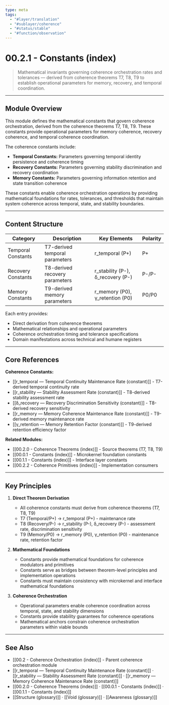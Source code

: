 ```yaml
---
type: meta
tags:
  - "#layer/translation"
  - "#sublayer/coherence"
  - "#status/stable"
  - "#function/observation"
---
```


# 00.2.1 - Constants (index)

> Mathematical invariants governing coherence orchestration rates and tolerances — derived from coherence theorems T7, T8, T9 to establish operational parameters for memory, recovery, and temporal coordination.

---

## Module Overview

This module defines the mathematical constants that govern coherence orchestration, derived from the coherence theorems T7, T8, T9. These constants provide operational parameters for memory coherence, recovery coherence, and temporal coherence coordination.

The coherence constants include:
- **Temporal Constants:** Parameters governing temporal identity persistence and coherence timing
- **Recovery Constants:** Parameters governing stability discrimination and recovery coordination
- **Memory Constants:** Parameters governing information retention and state transition coherence

These constants enable coherence orchestration operations by providing mathematical foundations for rates, tolerances, and thresholds that maintain system coherence across temporal, state, and stability boundaries.

---

## Content Structure

| Category | Description | Key Elements | Polarity |
|----------|-------------|--------------|----------|
| Temporal Constants | T7-derived temporal parameters | r_temporal (P+) | P+ |
| Recovery Constants | T8-derived recovery parameters | r_stability (P-), δ_recovery (P-) | P-/P- |
| Memory Constants | T9-derived memory parameters | r_memory (P0), γ_retention (P0) | P0/P0 |

Each entry provides:
- Direct derivation from coherence theorems
- Mathematical relationships and operational parameters
- Coherence orchestration timing and tolerance specifications
- Domain manifestations across technical and humane registers

---

## Core References

**Coherence Constants:**
- [[r_temporal — Temporal Continuity Maintenance Rate (constant)]] - T7-derived temporal continuity rate
- [[r_stability — Stability Assessment Rate (constant)]] - T8-derived stability assessment rate
- [[δ_recovery — Recovery Discrimination Sensitivity (constant)]] - T8-derived recovery sensitivity
- [[r_memory — Memory Coherence Maintenance Rate (constant)]] - T9-derived memory maintenance rate
- [[γ_retention — Memory Retention Factor (constant)]] - T9-derived retention efficiency factor

**Related Modules:**
- [[00.2.0 - Coherence Theorems (index)]] - Source theorems (T7, T8, T9)
- [[00.0.1 - Constants (index)]] - Microkernel foundation constants
- [[00.1.1 - Constants (index)]] - Interface layer constants
- [[00.2.2 - Coherence Primitives (index)]] - Implementation consumers

---

## Key Principles

1. **Direct Theorem Derivation**
   - All coherence constants must derive from coherence theorems (T7, T8, T9)
   - T7 (Temporal/P+) → r_temporal (P+) - maintenance rate
   - T8 (Recovery/P-) → r_stability (P-), δ_recovery (P-) - assessment rate, discrimination sensitivity
   - T9 (Memory/P0) → r_memory (P0), γ_retention (P0) - maintenance rate, retention factor

2. **Mathematical Foundations**
   - Constants provide mathematical foundations for coherence modulators and primitives
   - Constants serve as bridges between theorem-level principles and implementation operations
   - Constants must maintain consistency with microkernel and interface mathematical foundations

3. **Coherence Orchestration**
   - Operational parameters enable coherence coordination across temporal, state, and stability dimensions
   - Constants provide stability guarantees for coherence operations
   - Mathematical anchors constrain coherence orchestration parameters within viable bounds

---

## See Also

- [[00.2 - Coherence Orchestration (index)]] - Parent coherence orchestration module
- [[r_temporal — Temporal Continuity Maintenance Rate (constant)]] · [[r_stability — Stability Assessment Rate (constant)]] · [[r_memory — Memory Coherence Maintenance Rate (constant)]]
- [[00.2.0 - Coherence Theorems (index)]] · [[00.0.1 - Constants (index)]] · [[00.1.1 - Constants (index)]]
- [[Structure (glossary)]] · [[Void (glossary)]] · [[Awareness (glossary)]]